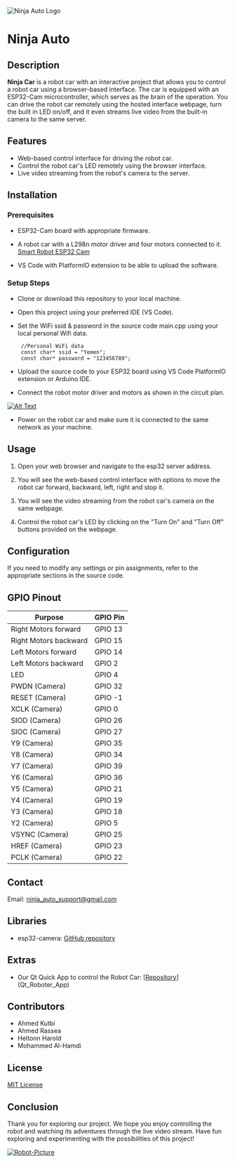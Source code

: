 ![Ninja Auto Logo](https://i.ibb.co/zVn76wL/Ninja-Auto-Logo.png)

# Ninja Auto
## Description
**Ninja Car** is a robot car with an interactive project that allows you to control a robot car using a browser-based interface. The car is equipped with an ESP32-Cam microcontroller, which serves as the brain of the operation. You can drive the robot car remotely using the hosted interface webpage, turn the built in LED on/off, and it even streams live video from the built-in camera to the same server. 

## Features
- Web-based control interface for driving the robot car.
- Control the robot car's LED remotely using the browser interface.
- Live video streaming from the robot's camera to the server.

## Installation
### Prerequisites
- ESP32-Cam board with appropriate firmware.
- A robot car with a L298n motor driver and four motors connected to it.
[Smart Robot ESP32 Cam](https://de.aliexpress.com/item/1005003474582419.html?spm=a2g0o.order_list.order_list_main.4.a7fe5c5fvbLImK&gatewayAdapt=glo2deu)

- VS Code with PlatformIO extension to be able to upload the software.

### Setup Steps
- Clone or download this repository to your local machine.

- Open this project using your preferred IDE (VS Code).

- Set the WiFi ssid & password in the source code main.cpp using your local personal Wifi data.
  ```
   //Personal WiFi data
   const char* ssid = "Yemen";
   const char* password = "123456789";
  ```

- Upload the source code to your ESP32 board using VS Code PlatformIO extension or Arduino IDE.

- Connect the robot motor driver and motors as shown in the circuit plan.

[![Alt Text](https://i.ibb.co/k5nn4CT/Screenshot-2023-06-21-at-01-50-39.png)](https://ibb.co/hL55BzN)

- Power on the robot car and make sure it is connected to the same network as your machine.

## Usage
1. Open your web browser and navigate to the esp32 server address.

2. You will see the web-based control interface with options to move the robot car forward, backward, left, right and stop it.

3. You will see the video streaming from the robot car's camera on the same webpage.

4. Control the robot car's LED by clicking on the "Turn On" and "Turn Off" buttons provided on the webpage.

## Configuration
If you need to modify any settings or pin assignments, refer to the appropriate sections in the source code.

## GPIO Pinout

| Purpose                   | GPIO Pin |
|---------------------------|----------|
| Right Motors forward      | GPIO 13  |
| Right Motors backward     | GPIO 15  |
| Left Motors forward       | GPIO 14  |
| Left Motors backward      | GPIO 2   |
| LED                       | GPIO 4   |
| PWDN (Camera)             | GPIO 32  |
| RESET (Camera)            | GPIO -1  |
| XCLK (Camera)             | GPIO 0   |
| SIOD (Camera)             | GPIO 26  |
| SIOC (Camera)             | GPIO 27  |
| Y9 (Camera)               | GPIO 35  |
| Y8 (Camera)               | GPIO 34  |
| Y7 (Camera)               | GPIO 39  |
| Y6 (Camera)               | GPIO 36  |
| Y5 (Camera)               | GPIO 21  |
| Y4 (Camera)               | GPIO 19  |
| Y3 (Camera)               | GPIO 18  |
| Y2 (Camera)               | GPIO 5   |
| VSYNC (Camera)            | GPIO 25  |
| HREF (Camera)             | GPIO 23  |
| PCLK (Camera)             | GPIO 22  |

## Contact
Email: ninja_auto_support@gmail.com

## Libraries
- esp32-camera: [GitHub repository](https://github.com/espressif/esp32-camera)

## Extras
- Our Qt Quick App to control the Robot Car: [[Repository](https://gitlab.rz.htw-berlin.de/s0580976/ninjaauto_qtapp)](Qt_Roboter_App)

## Contributors
- Ahmed Kutbi
- Ahmed Rassea
- Heltonn Harold
- Mohammed Al-Hamdi

## License
[MIT License](https://en.wikipedia.org/wiki/MIT_License)

## Conclusion
Thank you for exploring our project. We hope you enjoy controlling the robot and watching its adventures through the live video stream. Have fun exploring and experimenting with the possibilities of this project!


[![Robot-Picture](https://i.ibb.co/4gnZ6NB/Robot-Picture.jpg)](https://ibb.co/1JtfD2H)
